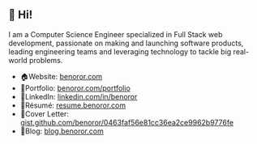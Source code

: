 <!--<p align="center">
  <a href="https://benoror.com/">
    <img alt="Ben Orozco" src="https://avatars2.githubusercontent.com/u/119117?s=460&u=90226a2b669f648db10bcfcdea19a71b3bf667bb&v=4" width="60" style="border-radius: 60px;" />
  </a>
</p>
<h1 align="center">
  Ben Orozco
</h1>-->

## 👋 Hi!

I am a Computer Science Engineer specialized in Full Stack web development, passionate on making and launching software products, leading engineering teams and leveraging technology to tackle big real-world problems.

- 🏠Website: [benoror.com](https://benoror.com)
- 🚧Portfolio: [benoror.com/portfolio](https://benoror.com/portfolio)
- 💼LinkedIn: [linkedin.com/in/benoror](https://www.linkedin.com/in/benoror/)
- 📑Résumé: [resume.benoror.com](http://resume.benoror.com/)
- 📃Cover Letter: [gist.github.com/benoror/0463faf56e81cc36ea2ce9962b9776fe](https://gist.github.com/benoror/0463faf56e81cc36ea2ce9962b9776fe)
- 💭Blog: [blog.benoror.com](http://blog.benoror.com/)

